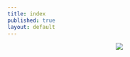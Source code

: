 ```yaml
---
title: index
published: true
layout: default
---
```


<center>

<img src="https://farm9.staticflickr.com/8847/18321854975_2b49f52ab9_c.jpg">

</center>
